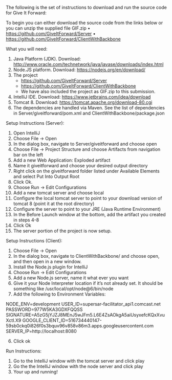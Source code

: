 The following is the set of instructions to download and run the source code for Give It Forward:


To begin you can either download the source code from the links below or you can unzip the supplied file GIF.zip
	•	https://github.com/GiveItForward/Server
	•	https://github.com/GiveItForward/ClientWithBackbone

What you will need:
1. Java Platform (JDK). Download: http://www.oracle.com/technetwork/java/javase/downloads/index.html
2. Node.JS platform. Download: https://nodejs.org/en/download/
3. The project
	- https://github.com/GiveItForward/Server
	- https://github.com/GiveItForward/ClientWithBackbone
	- We have also included the project as GIF.zip to this submission. 
4. IntelliJ IDE. Download: https://www.jetbrains.com/idea/download
5. Tomcat 8. Download: https://tomcat.apache.org/download-80.cgi
6. The dependencies are handled via Maven. See the list of dependencies in Server/giveitforward/pom.xml and ClientWithBackbone/package.json



Setup Instructions (Server):
1. Open IntelliJ
2. Choose File -> Open
3. In the dialog box, navigate to Server/giveitforward and choose open
4. Choose File -> Project Structure and choose Artifacts from navigation bar on the left
5. Add a new Web Application: Exploded artifact
6. Name it giveitforward and choose your desired output directory
7. Right click on the giveitforward folder listed under Available Elements and select Put Into Output Root
8. Click Ok.
9. Choose Run -> Edit Configurations
10. Add a new tomcat server and choose local
11. Configure the local tomcat server to point to your download version of tomcat 8 (point it at the root directory)
12. Configure the server to point to your JRE (Java Runtime Environment)
13. In the Before Launch window at the bottom, add the artifact you created in steps 4-8
14. Click Ok
15. The server portion of the project is now setup. 



Setup Instructions (Client):
1. Choose File -> Open
2. In the dialog box, navigate to ClientWithBackbone/ and choose open, and then open in a new window.
3. Install the Node.js plugin for IntelliJ
4. Choose Run -> Edit Configurations
3. Add a new Node.js server, name it what ever you want
4. Give it your Node Interpreter location if it’s not already set. It should be something like /usr/local/opt/node@6/bin/node
5. Add the following to Environment Variables:

NODE_ENV=development
USER_ID=supersar-facilitator_api1.comcast.net
PASSWORD=977W5KA3GDXFQQSS
SIGNATURE=A5zG5jYJZJ8MEnJ5wJFm5.L6E4ZsAOkgA5aiUsyxefcKQxXvuXctI.X9
GOOGLE_CLIENT_ID=516734440147-59sb0ckq0i826f0s3bquv96v858v86m3.apps.googleusercontent.com
SERVER_IP=http://localhost:8080

6. Click ok


Run Instructions:
1. Go to the IntelliJ window with the tomcat server and click play
2. Go the the IntelliJ window with the node server and click play
3. Your up and running!
